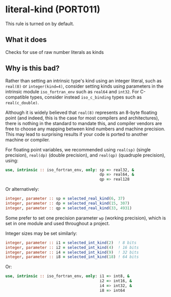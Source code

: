 # literal-kind (PORT011)
This rule is turned on by default.

## What it does
Checks for use of raw number literals as kinds

## Why is this bad?
Rather than setting an intrinsic type's kind using an integer literal, such as
`real(8)` or `integer(kind=4)`, consider setting kinds using parameters in the
intrinsic module `iso_fortran_env` such as `real64` and `int32`. For
C-compatible types, consider instead `iso_c_binding` types such as
`real(c_double)`.

Although it is widely believed that `real(8)` represents an 8-byte floating
point (and indeed, this is the case for most compilers and architectures),
there is nothing in the standard to mandate this, and compiler vendors are free
to choose any mapping between kind numbers and machine precision. This may lead
to surprising results if your code is ported to another machine or compiler.

For floating point variables, we recommended using `real(sp)` (single
precision), `real(dp)` (double precision), and `real(qp)` (quadruple precision),
using:

```f90
use, intrinsic :: iso_fortran_env, only: sp => real32, &
                                         dp => real64, &
                                         qp => real128
```

Or alternatively:

```f90
integer, parameter :: sp = selected_real_kind(6, 37)
integer, parameter :: dp = selected_real_kind(15, 307)
integer, parameter :: qp = selected_real_kind(33, 4931)
```

Some prefer to set one precision parameter `wp` (working precision), which is
set in one module and used throughout a project.

Integer sizes may be set similarly:

```f90
integer, parameter :: i1 = selected_int_kind(2)  ! 8 bits
integer, parameter :: i2 = selected_int_kind(4)  ! 16 bits
integer, parameter :: i4 = selected_int_kind(9)  ! 32 bits
integer, parameter :: i8 = selected_int_kind(18) ! 64 bits
```

Or:

```f90
use, intrinsic :: iso_fortran_env, only: i1 => int8, &
                                         i2 => int16, &
                                         i4 => int32, &
                                         i8 => int64
```